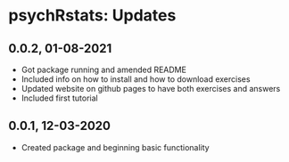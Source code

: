 # psychRstats: Updates

## 0.0.2, 01-08-2021

* Got package running and amended README
* Included info on how to install and how to download exercises
* Updated website on github pages to have both exercises and answers
* Included first tutorial

## 0.0.1, 12-03-2020

* Created package and beginning basic functionality